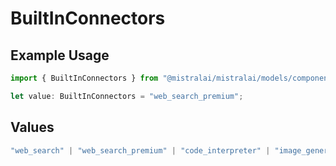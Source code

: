 # BuiltInConnectors

## Example Usage

```typescript
import { BuiltInConnectors } from "@mistralai/mistralai/models/components";

let value: BuiltInConnectors = "web_search_premium";
```

## Values

```typescript
"web_search" | "web_search_premium" | "code_interpreter" | "image_generation" | "document_library"
```